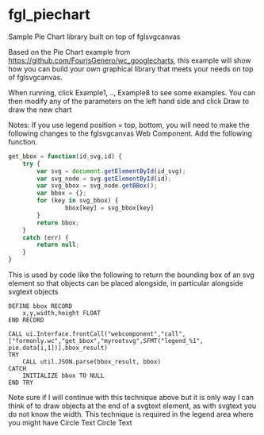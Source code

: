 # fgl_piechart
Sample Pie Chart library built on top of fglsvgcanvas

Based on the Pie Chart example from https://github.com/FourjsGenero/wc_googlecharts, this example will show how you can build your own graphical library that meets your needs on top of fglsvgcanvas.

When running, click Example1, .., Example8 to see some examples.
You can then modify any of the parameters on the left hand side and click Draw to draw the new chart

Notes:
If you use legend position = top, bottom, you will need to make the following changes to the fglsvgcanvas Web Component.  Add the following function. 


```javascript
get_bbox = function(id_svg,id) {
    try {
        var svg = document.getElementById(id_svg);
        var svg_node = svg.getElementById(id);
        var svg_bbox = svg_node.getBBox();
        var bbox = {};
        for (key in svg_bbox) {
                bbox[key] = svg_bbox[key]
        }
        return bbox;
    }
    catch (err) {
        return null;
    }
}
```

This is used by code like the following to return the bounding box of an svg element so that objects can be placed alongside, in particular alongside svgtext objects

```
DEFINE bbox RECORD
    x,y,width,height FLOAT
END RECORD

CALL ui.Interface.frontCall("webcomponent","call",["formonly.wc","get_bbox","myrootsvg",SFMT("legend_%1", pie.data[i,1])],bbox_result)                   
TRY
    CALL util.JSON.parse(bbox_result, bbox)
CATCH
    INITIALIZE bbox TO NULL
END TRY
```

Note sure if I will continue with this technique above but it is only way I can think of to draw objects at the end of a svgtext element, as with svgtext you do not know the width.  This technique is required in the legend area where you might have Circle Text Circle Text



